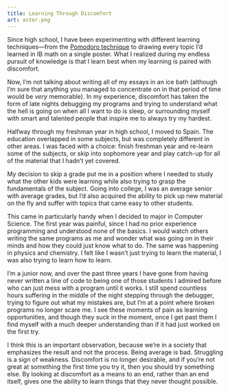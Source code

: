```yaml
---
title: Learning Through Discomfort
art: aster.png
---
```

Since high school, I have been experimenting with different learning techniques—from the [Pomodoro technique](https://en.wikipedia.org/wiki/Pomodoro_Technique) to drawing every topic I’d learned in IB math on a single poster. What I realized during my endless pursuit of knowledge is that I learn best when my learning is paired with discomfort. 

Now, I’m not talking about writing all of my essays in an ice bath (although I’m sure that anything you managed to concentrate on in that period of time would be _very_ memorable). In my experience, discomfort has taken the form of late nights debugging my programs and trying to understand what the hell is going on when all I want to do is sleep, or surrounding myself with smart and talented people that inspire me to always try my hardest. 

Halfway through my freshman year in high school, I moved to Spain. The education overlapped in some subjects, but was completely different in other areas. I was faced with a choice: finish freshman year and re-learn some of the subjects, or skip into sophomore year  and play catch-up for all of the material that I hadn’t yet covered.

My decision to skip a grade put me in a position where I needed to study what the other kids were learning while also trying to grasp the fundamentals of the subject. Going into college, I was an average senior with average grades, but I’d also acquired the ability to pick up new material on the fly and suffer with topics that came easy to other students. 

This came in particularly handy when I decided to major in Computer Science. The first year was painful, since I had no prior experience programming and understood none of the basics. I would watch others writing the same programs as me and wonder what was going on in their minds and how they could just know what to do. The same was happening in physics and chemistry. I felt like I wasn’t just trying to learn the material, I was also trying to learn how to learn.

I’m a junior now, and over the past three years I have gone from having never written a line of code to being one of those students I admired before who can just mess with a program until it works. I still spend countless hours suffering in the middle of the night stepping through the debugger, trying to figure out what my mistakes are, but I’m at a point where broken programs no longer scare me. I see these moments of pain as learning opportunities, and though they suck in the moment, once I get past them I find myself with a much deeper understanding than if it had just worked on the first try.

I think this is an important observation, because we’re in a society that emphasizes the result and not the process. Being average is bad. Struggling is a sign of weakness. Discomfort is no longer desirable, and if you’re not great at something the first time you try it, then you should try something else. By looking at discomfort as a means to an end, rather than an end itself, gives one the ability to learn things that they never thought possible.